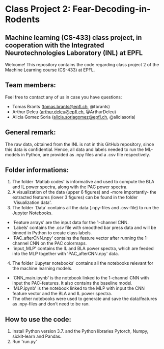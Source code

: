 # Class Project 2: Fear-Decoding-in-Rodents
## Machine learning (CS-433) class project, in cooperation with the Integrated Neurotechnologies Laboratory (INL) at EPFL
Welcome! This repository contains the code regarding class project 2 of the Machine Learning course (CS-433) at EPFL.
## Team members:
Feel free to contact any of us in case you have questions:
 * Tomas Brants (tomas.brants@epfl.ch, @tbrants)
 * Arthur Deleu (arthur.deleu@epfl.ch, @ArthurDeleu)
 * Alicia Gomez Soria (alicia.soriagomez@epfl.ch, @aliciasoria)

## General remark:
The raw data, obtained from the INL is not in this GitHub repository, since this data is confidential. Hence, all data and labels needed to run the ML-models in Python, are provided as .npy files and a .csv file respectively.

## Folder informations:
1) The folder 'Matlab codes' is informative and used to compute the BLA and IL power spectra, along with the PAC power spectra.
2) A visualization of the data (upper 6 figures) and -more importantly- the extracted features (lower 3 figures) can be found in the folder 'Visualization data'.
3) The folder 'Data' contains all the data (.npy-files and .csv-file) to run the Jupyter Notebooks.
  * 'Feature arrays' are the input data for the 1-channel CNN.
  * 'Labels' contains the .csv file with smoothed bar press data and will be binned in Python to create class labels.
  * 'PAC_afterCNN.npy' contains the feature vector after running the 1-channel CNN on the PAC colormaps.
  * 'input_MLP' contains the IL and BLA power spectra, which are feeded into the MLP together with 'PAC_afterCNN.npy' data.
4) The folder 'Jupyter notebooks' contains all the notebooks relevant for the machine learning models.
  * 'CNN_main.ipynb' is the notebook linked to the 1-channel CNN with input the PAC-features. It also contains the baseline model.
  * 'MLP.ipynb' is the notebook linked to the MLP with input the CNN feature vector and the BLA and IL power spectra.
  * The other notebooks were used to generate and save the data/features as .npy-files and don't need to be ran.

## How to use the code:
1) Install Python version 3.7. and the Python libraries Pytorch, Numpy, sickit-learn and Pandas.
2) Run 'run.py'
